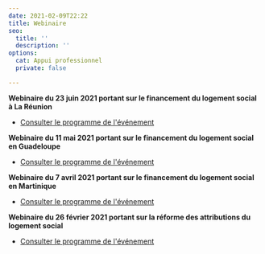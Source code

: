 ```yaml
---
date: 2021-02-09T22:22
title: Webinaire
seo:
  title: ''
  description: ''
options:
  cat: Appui professionnel
  private: false

---
```

**Webinaire du 23 juin 2021 portant sur le financement du logement social à La Réunion**

* [Consulter le programme de l'événement](https://app.forestry.io/sites/pjogiox2r3ngya/body-media//static/uploads/site-la-reunion-programme-heure-de-paris-webinaire-financement-du-logement-social.pdf)

**Webinaire du 11 mai 2021 portant sur le financement du logement social en Guadeloupe**

* [Consulter le programme de l'événement](https://app.forestry.io/sites/pjogiox2r3ngya/body-media//static/uploads/site-guadeloupe-programme-heure-de-paris-webinaire-financement-du-logement-social.pdf)

**Webinaire du 7 avril 2021 portant sur le financement du logement social en Martinique**

* [Consulter le programme de l'événement](https://app.forestry.io/sites/pjogiox2r3ngya/body-media//static/uploads/site-martinique-programme-heure-de-paris-webinaire-financement-du-logement-social.pdf)

**Webinaire du 26 février 2021 portant sur la réforme des attributions du logement social**

* [Consulter le programme de l'événement](/static/uploads/site-webinaire-reforme-des-attributions-programme.pdf)